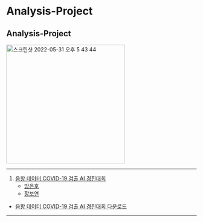 # Analysis-Project
## Analysis-Project

<img width="314" alt="스크린샷 2022-05-31 오후 5 43 44" src="https://user-images.githubusercontent.com/59506394/171132292-122fc5ea-62e3-4995-98d0-804cffa31434.png">

***

1. [음향 데이터 COVID-19 검출 AI 경진대회](https://dacon.io/competitions/official/235910/overview/description)
    - [방은호](https://github.com/eunhobang)
    - [장보연](https://github.com/BoYeonJang)

- [음향 데이터 COVID-19 검출 AI 경진대회 다운로드](https://drive.google.com/file/d/1wRU01T59GmnEWZcC3oxDwaW3P3eKHn2_/view)

***


